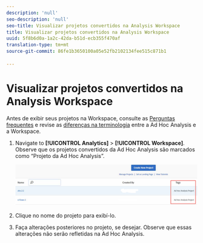 ```yaml
---
description: 'null'
seo-description: 'null'
seo-title: Visualizar projetos convertidos na Analysis Workspace
title: Visualizar projetos convertidos na Analysis Workspace
uuid: 5f8b6d0a-1a2c-42da-b51d-ecb355f470af
translation-type: tm+mt
source-git-commit: 86fe1b3650100a05e52fb2102134fee515c871b1

---
```



# Visualizar projetos convertidos na Analysis Workspace

Antes de exibir seus projetos na Workspace, consulte as [Perguntas frequentes](../../../analyze/ad-hoc-analysis/c-aha-project-converter/aha2aw-converter-faq.md#topic_8231595303AD403E9322645A63632D57) e revise as [diferenças na terminologia](../../../analyze/ad-hoc-analysis/c-aha-project-converter/aha2aw-converter-faq.md#topic_8231595303AD403E9322645A63632D57) entre a Ad Hoc Analysis e a Workspace.

1. Navigate to **[!UICONTROL Analytics]** &gt; **[!UICONTROL Workspace]**. Observe que os projetos convertidos da Ad Hoc Analysis são marcados como “Projeto da Ad Hoc Analysis”.

   ![](assets/view_aha_in_aw.png)

1. Clique no nome do projeto para exibí-lo.
1. Faça alterações posteriores no projeto, se desejar. Observe que essas alterações não serão refletidas na Ad Hoc Analysis.

